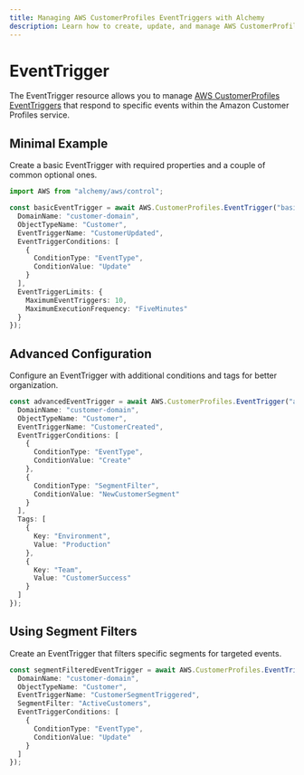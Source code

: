 ```yaml
---
title: Managing AWS CustomerProfiles EventTriggers with Alchemy
description: Learn how to create, update, and manage AWS CustomerProfiles EventTriggers using Alchemy Cloud Control.
---
```


# EventTrigger

The EventTrigger resource allows you to manage [AWS CustomerProfiles EventTriggers](https://docs.aws.amazon.com/customerprofiles/latest/userguide/) that respond to specific events within the Amazon Customer Profiles service.

## Minimal Example

Create a basic EventTrigger with required properties and a couple of common optional ones.

```ts
import AWS from "alchemy/aws/control";

const basicEventTrigger = await AWS.CustomerProfiles.EventTrigger("basicEventTrigger", {
  DomainName: "customer-domain",
  ObjectTypeName: "Customer",
  EventTriggerName: "CustomerUpdated",
  EventTriggerConditions: [
    {
      ConditionType: "EventType",
      ConditionValue: "Update"
    }
  ],
  EventTriggerLimits: {
    MaximumEventTriggers: 10,
    MaximumExecutionFrequency: "FiveMinutes"
  }
});
```

## Advanced Configuration

Configure an EventTrigger with additional conditions and tags for better organization.

```ts
const advancedEventTrigger = await AWS.CustomerProfiles.EventTrigger("advancedEventTrigger", {
  DomainName: "customer-domain",
  ObjectTypeName: "Customer",
  EventTriggerName: "CustomerCreated",
  EventTriggerConditions: [
    {
      ConditionType: "EventType",
      ConditionValue: "Create"
    },
    {
      ConditionType: "SegmentFilter",
      ConditionValue: "NewCustomerSegment"
    }
  ],
  Tags: [
    {
      Key: "Environment",
      Value: "Production"
    },
    {
      Key: "Team",
      Value: "CustomerSuccess"
    }
  ]
});
```

## Using Segment Filters

Create an EventTrigger that filters specific segments for targeted events.

```ts
const segmentFilteredEventTrigger = await AWS.CustomerProfiles.EventTrigger("segmentFilteredEventTrigger", {
  DomainName: "customer-domain",
  ObjectTypeName: "Customer",
  EventTriggerName: "CustomerSegmentTriggered",
  SegmentFilter: "ActiveCustomers",
  EventTriggerConditions: [
    {
      ConditionType: "EventType",
      ConditionValue: "Update"
    }
  ]
});
```